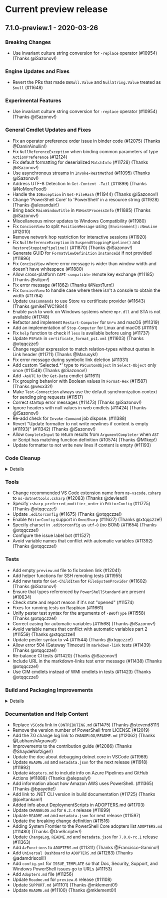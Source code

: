 # Current preview release

## 7.1.0-preview.1 - 2020-03-26

### Breaking Changes

- Use invariant culture string conversion for `-replace` operator (#10954) (Thanks @iSazonov!)

### Engine Updates and Fixes

- Revert the PRs that made `DBNull.Value` and `NullString.Value` treated as `$null` (#11648)

### Experimental Features

- Use invariant culture string conversion for `-replace` operator (#10954) (Thanks @iSazonov!)

### General Cmdlet Updates and Fixes

- Fix an operator preference order issue in binder code (#12075) (Thanks @DamirAinullin!)
- Fix `NullReferenceException` when binding common parameters of type `ActionPreference` (#12124)
- Fix default formatting for deserialized `MatchInfo` (#11728) (Thanks @iSazonov!)
- Use asynchronous streams in `Invoke-RestMethod` (#11095) (Thanks @iSazonov!)
- Address UTF-8 Detection In `Get-Content -Tail` (#11899) (Thanks @NoMoreFood!)
- Handle the `IOException` in `Get-FileHash` (#11944) (Thanks @iSazonov!)
- Change 'PowerShell Core' to 'PowerShell' in a resource string (#11928) (Thanks @alexandair!)
- Bring back `MainWindowTitle` in `PSHostProcessInfo` (#11885) (Thanks @iSazonov!)
- Miscellaneous minor updates to Windows Compatibility (#11980)
- Fix `ConciseView` to split `PositionMessage` using `[Environment]::NewLine` (#12010)
- Remove network hop restriction for interactive sessions (#11920)
- Fix `NullReferenceException` in `SuspendStoppingPipeline()` and `RestoreStoppingPipeline()` (#11870) (Thanks @iSazonov!)
- Generate GUID for `FormatViewDefinition` `InstanceId` if not provided (#11896)
- Fix `ConciseView` where error message is wider than window width and doesn't have whitespace (#11880)
- Allow cross-platform `CAPI-compatible` remote key exchange (#11185) (Thanks @silijon!)
- Fix error message (#11862) (Thanks @NextTurn!)
- Fix `ConciseView` to handle case where there isn't a console to obtain the width (#11784)
- Update `CmsCommands` to use Store vs certificate provider (#11643) (Thanks @mikeTWC1984!)
- Enable `pwsh` to work on Windows systems where `mpr.dll` and STA is not available (#11748)
- Refactor and implement `Restart-Computer` for `Un*x` and macOS (#11319)
- Add an implementation of `Stop-Computer` for Linux and macOS (#11151)
- Fix `help` function to check if `less` is available before using (#11737)
- Update `PSPath` in `certificate_format_ps1.xml` (#11603) (Thanks @xtqqczze!)
- Change regular expression to match relation-types without quotes in Link header (#11711) (Thanks @Marusyk!)
- Fix error message during symbolic link deletion (#11331)
- Add custom 'Selected.*' type to `PSCustomObject` in `Select-Object` only once (#11548) (Thanks @iSazonov!)
- Add `-AsUTC` to the `Get-Date` cmdlet (#11611)
- Fix grouping behavior with Boolean values in `Format-Hex` (#11587) (Thanks @vexx32!)
- Make `Test-Connection` always use the default synchronization context for sending ping requests (#11517)
- Correct startup error messages (#11473) (Thanks @iSazonov!)
- Ignore headers with null values in web cmdlets (#11424) (Thanks @iSazonov!)
- Re-add check for `Invoke-Command` job dispose. (#11388)
- Revert "Update formatter to not write newlines if content is empty (#11193)" (#11342) (Thanks @iSazonov!)
- Allow `CompleteInput` to return results from `ArgumentCompleter` when `AST` or Script has matching function definition (#10574) (Thanks @M1kep!)
- Update formatter to not write new lines if content is empty (#11193)

### Code Cleanup

<details>

<ul>
<li>Use span-based overloads (#11884) (Thanks @iSazonov!)</li>
<li>Use new <code>string.Split()</code> overloads (#11867) (Thanks @iSazonov!)</li>
<li>Remove unreachable DSC code (#12076) (Thanks @DamirAinullin!)</li>
<li>Remove old dead code from FullCLR (#11886) (Thanks @iSazonov!)</li>
<li>Use <code>Dictionary.TryAdd()</code> where possible (#11767) (Thanks @iSazonov!)</li>
<li>Use <code>Environment.NewLine</code> instead of hard-coded linefeed in <code>ParseError.ToString</code> (#11746)</li>
<li>Fix <code>FileSystem</code> provider error message (#11741) (Thanks @iSazonov!)</li>
<li>Reformat code according to <code>EditorConfig</code> rules (#11681) (Thanks @xtqqczze!)</li>
<li>Replace use of throw <code>GetExceptionForHR</code> with <code>ThrowExceptionForHR</code> (#11640) (Thanks @xtqqczze!)</li>
<li>Refactor delegate types to lambda expressions (#11690) (Thanks @xtqqczze!)</li>
<li>Remove Unicode BOM from text files (#11546) (Thanks @xtqqczze!)</li>
<li>Fix Typo in <code>Get-ComputerInfo</code> cmdlet description (#11321) (Thanks @doctordns!)</li>
<li>Fix typo in description for <code>Get-ExperimentalFeature</code> <code>PSWindowsPowerShellCompatibility</code> (#11282) (Thanks @alvarodelvalle!)</li>
<li>Cleanups in command discovery (#10815) (Thanks @iSazonov!)</li>
<li>Review <code>currentculture</code> (#11044) (Thanks @iSazonov!)</li>
</ul>

</details>

### Tools

- Change recommended VS Code extension name from `ms-vscode.csharp` to `ms-dotnettools.csharp` (#12083) (Thanks @devlead!)
- Specify `csharp_preferred_modifier_order` in `EditorConfig` (#11775) (Thanks @xtqqczze!)
- Update `.editorconfig` (#11675) (Thanks @xtqqczze!)
- Enable `EditorConfig` support in `OmniSharp` (#11627) (Thanks @xtqqczze!)
- Specify charset in `.editorconfig` as `utf-8` (no BOM) (#11654) (Thanks @xtqqczze!)
- Configure the issue label bot (#11527)
- Avoid variable names that conflict with automatic variables (#11392) (Thanks @xtqqczze!)

### Tests

- Add empty `preview.md` file to fix broken link (#12041)
- Add helper functions for SSH remoting tests (#11955)
- Add new tests for `Get-ChildItem` for `FileSystemProvider` (#11602) (Thanks @iSazonov!)
- Ensure that types referenced by `PowerShellStandard` are present (#10634)
- Check state and report reason if it's not "opened" (#11574)
- Fixes for running tests on Raspbian (#11661)
- Unify pester test syntax for the arguments of `-BeOfType`  (#11558) (Thanks @xtqqczze!)
- Correct casing for automatic variables (#11568) (Thanks @iSazonov!)
- Avoid variable names that conflict with automatic variables part 2 (#11559) (Thanks @xtqqczze!)
- Update pester syntax to v4 (#11544) (Thanks @xtqqczze!)
- Allow error 504 (Gateway Timeout) in `markdown-link` tests (#11439) (Thanks @xtqqczze!)
- Re-balance CI tests (#11420) (Thanks @iSazonov!)
- Include URL in the markdown-links test error message (#11438) (Thanks @xtqqczze!)
- Use CIM cmdlets instead of WMI cmdlets in tests (#11423) (Thanks @xtqqczze!)

### Build and Packaging Improvements

<details>

<ul>
<li>Put symbols in separate package (#12169)</li>
<li>Disable <code>x86</code> PDB generation (#12167)</li>
<li>Bump <code>NJsonSchema</code> from <code>10.1.5</code> to <code>10.1.11</code> (#12050) (#12088) (#12166)</li>
<li>Create <code>crossgen</code> symbols for Windows <code>x64</code> and <code>x86</code> (#12157)</li>
<li>Move to <code>.NET 5 preview.1</code> (#12140)</li>
<li>Bump <code>Microsoft.CodeAnalysis.CSharp</code> from <code>3.4.0</code> to <code>3.5.0</code> (#12136)</li>
<li>Move to standard internal pool for building (#12119)</li>
<li>Fix package syncing to private Module Feed  (#11841)</li>
<li>Add Ubuntu SSH remoting tests CI (#12033)</li>
<li>Bump <code>Markdig.Signed</code> from <code>0.18.1</code> to <code>0.18.3</code> (#12078)</li>
<li>Fix MSIX packaging to determine if a Preview release by inspecting the semantic version string (#11991)</li>
<li>Ignore last exit code in the build step as <code>dotnet</code> may return error when SDK is not installed (#11972)</li>
<li>Fix daily package build (#11882)</li>
<li>Fix package sorting for syncing to private Module Feed (#11838)</li>
<li>Set <code>StrictMode</code> version <code>3.0</code> (#11563) (Thanks @xtqqczze!)</li>
<li>Bump <code>.devcontainer</code> version to dotnet <code>3.1.101</code> (#11707) (Thanks @Jawz84!)</li>
<li>Move to version 3 of <code>AzFileCopy</code> (#11697)</li>
<li>Update <code>README.md</code> and <code>metadata.json</code> for next release (#11664)</li>
<li>Code Cleanup for environment data gathering in <code>build.psm1</code> (#11572) (Thanks @xtqqczze!)</li>
<li>Update Debian Install Script To Support Debian 10 (#11540) (Thanks @RandomNoun7!)</li>
<li>Update <code>ADOPTERS.md</code> (#11261) (Thanks @edyoung!)</li>
<li>Change back to use powershell.exe in 'SetVersionVariables.yml' to unblock daily build (#11207)</li>
<li>Change to use pwsh to have consistent JSON conversion for <code>DateTime</code> (#11126)</li>
</ul>

</details>

### Documentation and Help Content

- Replace `VSCode` link in `CONTRIBUTING.md` (#11475) (Thanks @stevend811!)
- Remove the version number of PowerShell from LICENSE (#12019)
- Add the 7.0 change log link to `CHANGELOG/README.md` (#12062) (Thanks @LabhanshAgrawal!)
- Improvements to the contribution guide (#12086) (Thanks @ShaydeNofziger!)
- Update the doc about debugging dotnet core in VSCode (#11969)
- Update `README.md` and `metadata.json` for the next release (#11918) (#11992)
- Update `Adopters.md` to include info on Azure Pipelines and GitHub Actions (#11888) (Thanks @alepauly!)
- Add information about how Amazon AWS uses PowerShell. (#11365) (Thanks @bpayette!)
- Add link to .NET CLI version in build documentation (#11725) (Thanks @joeltankam!)
- Added info about DeploymentScripts in ADOPTERS.md (#11703)
- Update `CHANGELOG.md` for `6.2.4` release (#11699)
- Update `README.md` and `metadata.json` for next release (#11597)
- Update the breaking change definition (#11516)
- Adding System Frontier to the PowerShell Core adopters list `ADOPTERS.md` (#11480) (Thanks @OneScripter!)
- Update `ChangeLog`, `README.md` and `metadata.json` for `7.0.0-rc.1` release (#11363)
- Add `AzFunctions` to `ADOPTERS.md` (#11311) (Thanks @Francisco-Gamino!)
- Add `Universal Dashboard` to `ADOPTERS.md` (#11283) (Thanks @adamdriscoll!)
- Add `config.yml` for `ISSUE_TEMPLATE` so that Doc, Security, Support, and Windows PowerShell issues go to URLs (#11153)
- Add `Adopters.md` file (#11256)
- Update `Readme.md` for `preview.6` release (#11108)
- Update `SUPPORT.md` (#11101) (Thanks @mklement0!)
- Update `README.md` (#11100) (Thanks @mklement0!)
